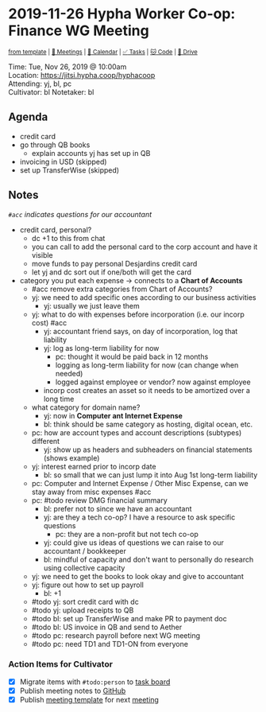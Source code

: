 # 2019-11-26 Hypha Worker Co-op: Finance WG Meeting

<sup>[from template][template] | [:notebook: Meetings][meetings] | [:date: Calendar][calendar] | [:white_check_mark: Tasks][tasks] | [:cat: Code][gh] | [:open_file_folder: Drive][gdrive]</sup>

Time:       Tue, Nov 26, 2019 @ 10:00am   
Location:   https://jitsi.hypha.coop/hyphacoop  
Attending:  yj, bl, pc  
Cultivator: bl
Notetaker:  bl

## Agenda

- credit card
- go through QB books
    - explain accounts yj has set up in QB
- invoicing in USD (skipped)
- set up TransferWise (skipped)

## Notes

_`#acc` indicates questions for our accountant_

- credit card, personal?
    - dc +1 to this from chat
    - you can call to add the personal card to the corp account and have it visible
    - move funds to pay personal Desjardins credit card
    - let yj and dc sort out if one/both will get the card
- category you put each expense -> connects to a **Chart of Accounts**
    - #acc remove extra categories from Chart of Accounts?
    - yj: we need to add specific ones according to our business activities
        - yj: usually we just leave them
    - yj: what to do with expenses before incorporation (i.e. our incorp cost) #acc
        - yj: accountant friend says, on day of incorporation, log that liability
        - yj: log as long-term liability for now
            - pc: thought it would be paid back in 12 months
            - logging as long-term liability for now (can change when needed)
            - logged against employee or vendor? now against employee
        - incorp cost creates an asset so it needs to be amortized over a long time
    - what category for domain name?
        - yj: now in **Computer ant Internet Expense**
        - bl: think should be same category as hosting, digital ocean, etc.
    - pc: how are account types and account descriptions (subtypes) different
        - yj: show up as headers and subheaders on financial statements (shows example)
    - yj: interest earned prior to incorp date
        - bl: so small that we can just lump it into Aug 1st long-term liability
    - pc: Computer and Internet Expense / Other Misc Expense, can we stay away from misc expenses #acc
    - pc: #todo review DMG financial summary
        - bl: prefer not to since we have an accountant
        - yj: are they a tech co-op? I have a resource to ask specific questions
            - pc: they are a non-profit but not tech co-op
        - yj: could give us ideas of questions we can raise to our accountant / bookkeeper
        - bl: mindful of capacity and don't want to personally do research using collective capacity
    - yj: we need to get the books to look okay and give to accountant
    - yj: figure out how to set up payroll
        - bl: +1
    - #todo yj: sort credit card with dc
    - #todo yj: upload receipts to QB
    - #todo bl: set up TransferWise and make PR to payment doc
    - #todo bl: US invoice in QB and send to Aether
    - #todo pc: research payroll before next WG meeting
    - #todo pc: need TD1 and TD1-ON from everyone

### Action Items for Cultivator

- [x] Migrate items with `#todo:person` to [task board][tasks]
- [x] Publish meeting notes to [GitHub][gh]
- [x] Publish [meeting template][template] for next [meeting][meetings]

<!-- Links: Important -->
[template]: https://link.hypha.coop/template
[meetings]: https://link.hypha.coop/meetings
[calendar]: https://link.hypha.coop/calendar
[tasks]:    https://link.hypha.coop/tasks
[gh]:       https://link.hypha.coop/gh
[gdrive]:   https://link.hypha.coop/gdrive
